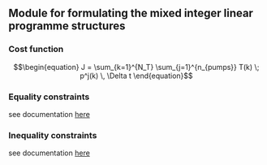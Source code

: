 ## Module for formulating the mixed integer linear programme structures

### Cost function
```math
\begin{equation}
 J = \sum_{k=1}^{N_T} \sum_{j=1}^{n_{pumps}} T(k) \; p^j(k) \, \Delta t
\end{equation}
```

### Equality constraints
see documentation [here](equality_constraints/README.md)

### Inequality constraints
see documentation [here](inequality_constraints/README.md)
